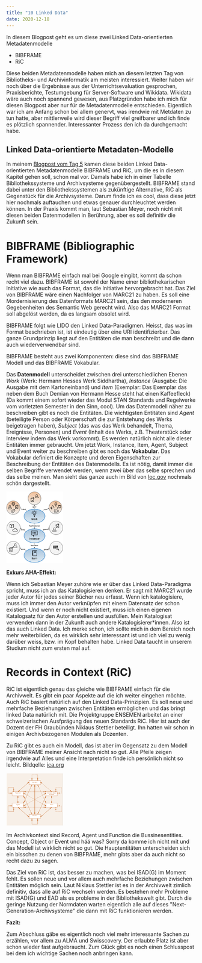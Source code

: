 ```yaml
---
title: "10 Linked Data"
date: 2020-12-18
---
```


In diesem Blogpost geht es um diese zwei Linked Data-orientierten Metadatenmodelle
* BIBFRAME
* RiC


Diese beiden Metadatenmodelle haben mich an diesem letzten Tag von Bibliotheks- und Archivinformatik am meisten interessiert. Weiter haben wir noch über die Ergebnisse aus der Unterrichtsevaluation gesprochen, Praxisberichte, Testumgebung für Server-Software und Wikidata. Wikidata wäre auch noch spannend gewesen, aus Platzgründen habe ich mich für diesen Blogpost aber nur für de Metadatenmodelle entschieden. Eigentlich war ich am Anfang schon bei allem genervt, was irendwie mit Metdaten zu tun hatte, aber mittlerweile wird dieser Begriff viel greifbarer und ich finde es plötzlich spannender. Interessanter Prozess den ich da durchgemacht habe.


## Linked Data-orientierte Metadaten-Modelle

In meinem [Blogpost vom Tag 5](https://stemorit.github.io/BAIN-Lerntagebuch/2020/10/16/Tag-5.html) kamen diese beiden Linked Data-orientierten Metadatenmodelle BIBFRAME und RiC, um die es in diesem Kapitel gehen soll, schon mal vor. Damals habe ich in einer Tabelle Bibliothekssysteme und Archivsysteme gegenübergestellt. BIBFRAME stand dabei unter den Bibliothekssystemen als zukünftige Alternative, RiC als Gegenstück für die Archivsysteme. Darum finde ich es cool, dass diese jetzt hier nochmals auftauchen und etwas genauer durchleuchtet werden können. In der Praxis kommt man, laut Sebastian Meyer, noch nicht mit diesen beiden Datenmodellen in Berührung, aber es soll definitiv die Zukunft sein.

# BIBFRAME (Bibliographic Framework)
Wenn man BIBFRAME einfach mal bei Google eingibt, kommt da schon recht viel dazu.
BIBFRAME ist sowohl der Name einer bibliothekarischen Initiative wie auch das Format, das die Initiative hervorgebracht hat. 
Das Ziel von BIBFRAME wäre  einen Nachfolger von MARC21 zu haben. Es soll eine Mordernisierung des Datenformats MARC21 sein, das den moderneren Gegebenheiten des Semantic Web gerecht wird. Also das MARC21 Format soll abgelöst werden, da es langsam obsolet wird. 


BIBFRAME folgt wie LIDO den Linked Data-Paradigmen. Heisst, das was im Format beschrieben ist, ist eindeutig über eine URI identifizierbar. Das ganze Grundprinzip liegt auf den Entitäten die man beschreibt und die dann auch wiederverwendbar sind.


BIBFRAME besteht aus zwei Komponenten: diese sind das BIBFRAME Modell und das BIBFRAME Vokabular. 

Das **Datenmodell** unterscheidet zwischen drei unterschiedlichen Ebenen *Work* (Werk: Hermann Hesses Werk Siddhartha), *Instance* (Ausgabe: Die Ausgabe mit dem Kartoneinband) und *Item* (Exemplar: Das Exemplar das neben dem Buch Demian von Hermann Hesse steht hat einen Kaffeefleck) (Da kommt einem sofort wieder das Modul STAN Standards und Regelwerke vom vorletzten Semester in den Sinn, cool). Um das Datenmodell näher zu beschreiben gibt es noch die Entitäten. Die wichtigsten Entitäten sind *Agent* (beteiligte Person oder Körperschaft die zur Entstehung des Werks beigetragen haben), *Subject* (das was das Werk behandelt, Thema, Ereignisse, Personen) und *Event* (Inhalt des Werks, z.B. Theaterstück oder Interview indem das Werk vorkommt). Es werden natürlich nicht alle dieser Entitäten immer gebraucht. Um jetzt Work, Instance, Item, Agent, Subject und Event weiter zu beschreiben gibt es noch das **Vokabular**. Das Vokabular definiert die Konzepte und deren Eigenschaften zur Beschreibung der Entitäten des Datenmodells. Es ist nötig, damit immer die selben Begriffe verwendet werden, wenn zwei über das selbe sprechen und das selbe meinen. Man sieht das ganze auch im Bild von  [loc.gov](https://www.loc.gov/bibframe/docs/bibframe2-model.html) nochmals schön dargestellt. 

<img alt="BIBFRAME" src="https://github.com/stemorit/BAIN-Lerntagebuch/blob/master/_posts/img013%20BIBFRAME.jpg?raw=true" width="30%"/>


**Exkurs AHA-Effekt:**

Wenn ich Sebastian Meyer zuhöre wie er über das Linked Data-Paradigma spricht, muss ich an das Katalogisieren denken. Er sagt mit MARC21 wurde jeder Autor für jedes seiner Bücher neu erfasst. Wenn ich katalogisiere, muss ich immer den Autor verknüpfen mit einem Datensatz der schon existiert. Und wenn er noch nicht existiert, muss ich einen eigenen Katalogsatz für den Autor erstellen und ausfüllen. Mein Katalogisat verwenden dann in der Zukunft auch andere Katalogisierer\*innen. Also ist das auch Linked Data. Ich merke schon, ich sollte mich in dem Bereich noch mehr weiterbilden, da es wirklich sehr interessant ist und ich viel zu wenig darüber weiss, bzw. im Kopf behalten habe. Linked Data taucht in unserem Studium nicht zum ersten mal auf. 


# Records in Context (RiC)

RiC ist eigentlich genau das gleiche wie BIBFRAME einfach für die Archivwelt. Es gibt ein paar Aspekte auf die ich weiter eingehen möchte. Auch RiC basiert natürlich auf den Linked Data-Prinzipien. Es soll neue und mehrfache Beziehungen zwischen Entitäten ermöglichen und das bringt linked Data natürlich mit. 
Die Projektgruppe ENSEMEN arbeitet an einer schweizerischen Ausfprägung des neuen Standards RiC. Hier ist auch der Dozent der FH Graubünden Niklaus Stettler beteiligt. Ihn hatten wir schon in einigen Archivbezogenen Modulen als Dozenten.

Zu RiC gibt es auch ein Modell, das ist aber im Gegensatz zu dem Modell von BIBFRAME meiner Ansicht nach nicht so gut. Alle Pfeile zeigen irgendwie auf Alles und eine Interpretation finde ich persönlich nicht so leicht. Bildqelle: [ica.org](https://www.ica.org/sites/default/files/session-7.8-ica-egad-ric-congress2016.pdf)

<img alt="RiC" src="https://github.com/stemorit/BAIN-Lerntagebuch/blob/master/_posts/img014RiC.png?raw=true" width="30%"/>

Im Archivkontext sind Record, Agent und Function die Bussinesentities. 
Concept, Object or Event und hää was? Sorry da komme ich nicht mit und das Modell ist wirklich nicht so gut. 
Die Hauptentitäten unterscheiden sich ein bisschen zu denen von BIBFRAME, mehr gibts aber da auch nicht so recht dazu zu sagen. 

Das Ziel von RiC ist, das besser zu machen, was bei ISAD(G) im Moment fehlt. Es sollen neue und vor allem auch mehrfache Beziehungen zwischen Entitäten möglich sein. 
Laut Niklaus Stettler ist es in der Archivwelt zimlich definitiv, dass alle auf RiC wechseln werden. Es bestehen mehr Probleme mit ISAD(G) und EAD als es probleme in der Bibliothekswelt gibt. Durch die geringe Nutzung der Normdaten warten eigentlich alle auf dieses "Next-Generation-Archivsysteme" die dann mit RiC funktionieren werden.


**Fazit:**

Zum Abschluss gäbe es eigentlich noch viel mehr interessante Sachen zu erzählen, vor allem zu ALMA und Swisscovery. Der erlaubte Platz ist aber schon wieder fast aufgebraucht. Zum Glück gibt es noch einen Schlusspost bei dem ich wichtige Sachen noch anbringen kann. 
